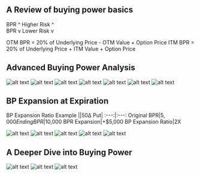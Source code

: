 ## A Review of buying power basics
BPR ^ Higher Risk ^    
BPR v Lower Risk v

OTM BPR = 20% of Underlying Price - OTM Value + Option Price
ITM BPR = 20% of Underlying Price + ITM Value + Option Price

## Advanced Buying Power Analysis

  ![alt text](./img/bp/bp.01.png "spy")
  ![alt text](./img/bp/bp.02.png "spy")
  ![alt text](./img/bp/bp.03.png "spy")
  ![alt text](./img/bp/bp.04.png "spy")
  ![alt text](./img/bp/bp.05.png "spy")
  ![alt text](./img/bp/bp.06.png "spy")
  ![alt text](./img/bp/bp.07.png "spy")

## BP Expansion at Expiration

  BP Expansion Ratio Example
  ||50Δ Put|
  :---:|:---:
  Original BPR|$5,000
  Ending BPR|$10,000
  BPR Expansion|+$5,000
  BP Expansion Ratio|2X

  ![alt text](./img/bp/bp.08.png "spy")
  ![alt text](./img/bp/bp.09.png "spy")
  ![alt text](./img/bp/bp.10.png "spy")
  ![alt text](./img/bp/bp.11.png "spy")
  ![alt text](./img/bp/bp.12.png "spy")

## A Deeper Dive into Buying Power
  ![alt text](./img/bp/bp.13.png "spy")
  ![alt text](./img/bp/bp.14.png "spy")
  ![alt text](./img/bp/bp.15.png "spy")

